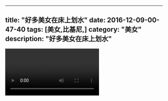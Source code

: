 
---
title: "好多美女在床上划水"
date: 2016-12-09-00-47-40
tags: [美女,比基尼,]
category: "美女"
description: "好多美女在床上划水"
---
<video src="http://ohtsqip0g.bkt.clouddn.com/好多美女在床上划水-美女,比基尼,-美女.mp4" controls="controls"></video>
